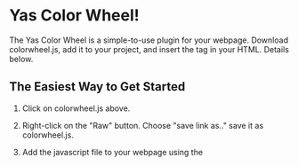 # Yas Color Wheel!
The Yas Color Wheel is a simple-to-use plugin for your webpage. Download colorwheel.js, add it to your project, and insert the <color-picker> tag in your HTML. Details below.

## The Easiest Way to Get Started
1) Click on colorwheel.js above.

2) Right-click on the "Raw" button. Choose "save link as.." save it as colorwheel.js.

3) Add the javascript file to your webpage using the <script> tag. If you are using a bundler like webpack you can skip this step.

4) Add `<color-picker></color-picker>` tag to your document

Now you should have a color wheel and lightness slider on your page with default styles applied. You can position and arrange the entire element by adding css to the color-picker tag. In order to

## Styling
